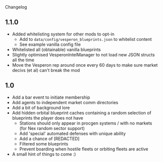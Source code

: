 Changelog

1.1.0
---

- Added whitelisting system for other mods to opt-in
    - Add to `data/config/vesperon_blueprints.json` to whitelist content
    - See example vanilla config file
- Whitelisted all (obtainable) vanilla blueprints
- Slightly optimised VesperonIntelManager to not load new JSON structs all the time
- Move the Vesperon rep around once every 60 days to make sure market decivs (et al) can't break the mod

1.0
---

- Add a bar event to initiate membership 
- Add agents to independent market comm directories
- Add a bit of background lore
- Add hidden orbital blueprint caches containing a random selection of blueprints the player does not have
    - Stations should only appear in procgen systems / with no markets (for Nex random sector support)
    - Add 'special' automated defenses with unique ability
    - Add a chance of \[REDACTED\]
    - Filtered some blueprints
    - Prevent boarding when hostile fleets or orbiting fleets are active
- A small hint of things to come :)